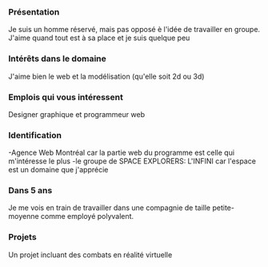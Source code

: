 ### Présentation
Je suis un homme réservé, mais pas opposé è l'idée de travailler en groupe. J'aime quand tout est à sa place et je suis quelque peu

### Intérêts dans le domaine
J'aime bien le web et la modélisation (qu'elle soit 2d ou 3d)

### Emplois qui vous intéressent
Designer graphique et programmeur web

### Identification
-Agence Web Montréal car la partie web du programme est celle qui m'intéresse le plus
-le groupe de SPACE EXPLORERS: L'INFINI car l'espace est un domaine que j'apprécie

### Dans 5 ans
Je me vois en train de travailler dans une compagnie de taille petite-moyenne comme employé polyvalent.

### Projets
Un projet incluant des combats en réalité virtuelle
